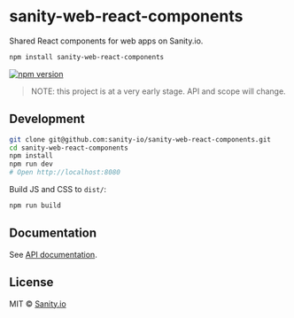 # sanity-web-react-components

Shared React components for web apps on Sanity.io.

```sh
npm install sanity-web-react-components
```

[![npm version](https://img.shields.io/npm/v/sanity-web-react-components.svg?style=flat-square)](https://www.npmjs.com/package/sanity-web-react-components)

> NOTE: this project is at a very early stage. API and scope will change.

## Development

```sh
git clone git@github.com:sanity-io/sanity-web-react-components.git
cd sanity-web-react-components
npm install
npm run dev
# Open http://localhost:8080
```

Build JS and CSS to `dist/`:

```sh
npm run build
```

## Documentation

See [API documentation](API.md).

## License

MIT © [Sanity.io](https://www.sanity.io)
